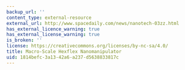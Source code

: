 ```yaml
---
backup_url: ''
content_type: external-resource
external_url: http://www.spacedaily.com/news/nanotech-03zz.html
has_external_licence_warning: true
has_external_license_warning: true
is_broken: ''
license: https://creativecommons.org/licenses/by-nc-sa/4.0/
title: Macro-Scale Hexflex Nanomanipulator
uid: 1814befc-3a13-42a6-a237-d5638833817c
---
```

